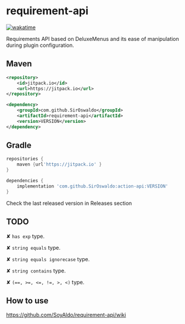 # requirement-api
[![wakatime](https://wakatime.com/badge/user/0830952c-ca35-4a6e-97f4-150c1177d81f/project/7bbb9550-2dd2-431c-a899-1e5fdec10e4d.svg)](https://wakatime.com/@0830952c-ca35-4a6e-97f4-150c1177d81f/projects/uxfjgfduqt)

Requirements API based on DeluxeMenus and its ease of manipulation during plugin configuration.

## Maven
```XML
<repository>
    <id>jitpack.io</id>
    <url>https://jitpack.io</url>
</repository>
```

```XML
<dependency>
    <groupId>com.github.SirOswaldo</groupId>
    <artifactId>requirement-api</artifactId>
    <version>VERSION</version>
</dependency>
```
## Gradle
```groovy
repositories {
    maven {url'https://jitpack.io' }
}
```

```groovy
dependencies {
    implementation 'com.github.SirOswaldo:action-api:VERSION'
}
```
Check the last released version in Releases section

## TODO
✘ `has exp` type.

✘ `string equals` type.

✘ `string equals ignorecase` type.

✘ `string contains` type.

✘ `(==, >=, <=, !=, >, <)` type.

## How to use
https://github.com/SoyAldo/requirement-api/wiki
